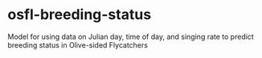 # osfl-breeding-status
Model for using data on Julian day, time of day, and singing rate to predict breeding status in Olive-sided Flycatchers
